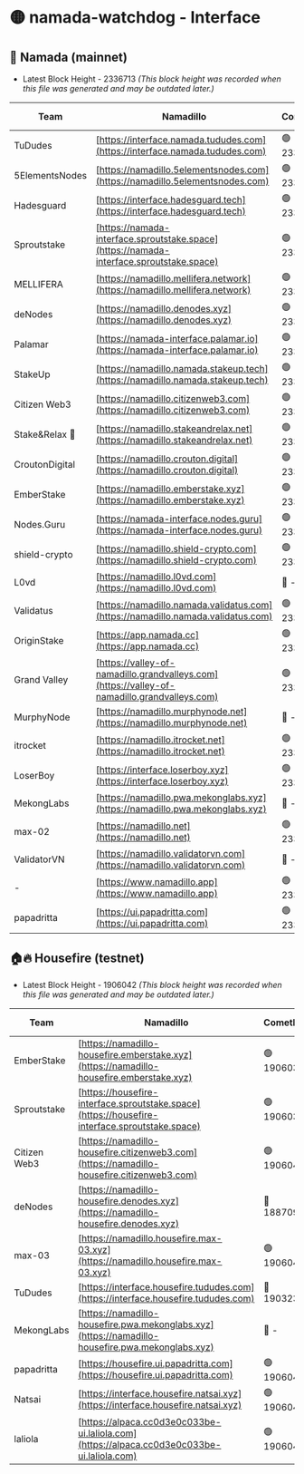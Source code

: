 # 🟡 namada-watchdog - Interface

## 🚀 Namada (mainnet)
- Latest Block Height - 2336713 *(This block height was recorded when this file was generated and may be outdated later.)*

| Team | Namadillo | CometBFT | Indexer | MASP Indexer |
|-|-|-|-|-|
| TuDudes | [https://interface.namada.tududes.com](https://interface.namada.tududes.com) | 🟢 2336696 | 🟢 2336696 | 🟢 2336696 |
| 5ElementsNodes | [https://namadillo.5elementsnodes.com](https://namadillo.5elementsnodes.com) | 🟢 2336697 | 🟢 2336696 | 🟢 2336697 |
| Hadesguard | [https://interface.hadesguard.tech](https://interface.hadesguard.tech) | 🟢 2336697 | 🟢 2336697 | 🟢 2336697 |
| Sproutstake | [https://namada-interface.sproutstake.space](https://namada-interface.sproutstake.space) | 🟢 2336697 | 🟢 2336697 | 🟢 2336698 |
| MELLIFERA | [https://namadillo.mellifera.network](https://namadillo.mellifera.network) | 🟢 2336698 | 🟢 2336698 | 🟢 2336698 |
| deNodes | [https://namadillo.denodes.xyz](https://namadillo.denodes.xyz) | 🟢 2336699 | 🟢 2336699 | 🟢 2336699 |
| Palamar | [https://namada-interface.palamar.io](https://namada-interface.palamar.io) | 🟢 2336700 | 🟢 2336699 | 🟢 2336699 |
| StakeUp | [https://namadillo.namada.stakeup.tech](https://namadillo.namada.stakeup.tech) | 🟢 2336700 | 🟢 2336700 | 🟢 2336700 |
| Citizen Web3 | [https://namadillo.citizenweb3.com](https://namadillo.citizenweb3.com) | 🟢 2336701 | 🟢 2336700 | 🟢 2336700 |
| Stake&Relax 🦥 | [https://namadillo.stakeandrelax.net](https://namadillo.stakeandrelax.net) | 🟢 2336701 | 🟢 2336701 | 🟢 2336701 |
| CroutonDigital | [https://namadillo.crouton.digital](https://namadillo.crouton.digital) | 🟢 2336702 | 🟢 2336702 | 🟢 2336702 |
| EmberStake | [https://namadillo.emberstake.xyz](https://namadillo.emberstake.xyz) | 🟢 2336702 | 🟢 2336702 | 🟢 2336702 |
| Nodes.Guru | [https://namada-interface.nodes.guru](https://namada-interface.nodes.guru) | 🟢 2336703 | 🟢 2336702 | 🟢 2336703 |
| shield-crypto | [https://namadillo.shield-crypto.com](https://namadillo.shield-crypto.com) | 🟢 2336703 | 🟢 2336703 | 🟢 2336703 |
| L0vd | [https://namadillo.l0vd.com](https://namadillo.l0vd.com) | 🔴 - | 🔴 - | 🔴 - |
| Validatus | [https://namadillo.namada.validatus.com](https://namadillo.namada.validatus.com) | 🟢 2336706 | 🔴 2333180 | 🔴 2177377 |
| OriginStake | [https://app.namada.cc](https://app.namada.cc) | 🟢 2336706 | 🟢 2336706 | 🟢 2336706 |
| Grand Valley | [https://valley-of-namadillo.grandvalleys.com](https://valley-of-namadillo.grandvalleys.com) | 🟢 2336707 | 🟢 2336707 | 🟢 2336707 |
| MurphyNode | [https://namadillo.murphynode.net](https://namadillo.murphynode.net) | 🔴 - | 🔴 - | 🔴 - |
| itrocket | [https://namadillo.itrocket.net](https://namadillo.itrocket.net) | 🟢 2336710 | 🟢 2336710 | 🟢 2336710 |
| LoserBoy | [https://interface.loserboy.xyz](https://interface.loserboy.xyz) | 🟢 2336710 | 🟢 2336710 | 🟢 2336710 |
| MekongLabs | [https://namadillo.pwa.mekonglabs.xyz](https://namadillo.pwa.mekonglabs.xyz) | 🔴 - | 🔴 - | 🔴 - |
| max-02 | [https://namadillo.net](https://namadillo.net) | 🟢 2336711 | 🟢 2336710 | 🟢 2336710 |
| ValidatorVN | [https://namadillo.validatorvn.com](https://namadillo.validatorvn.com) | 🔴 - | 🔴 - | 🔴 - |
| - | [https://www.namadillo.app](https://www.namadillo.app) | 🟢 2336713 | 🟢 2336713 | 🟢 2336712 |
| papadritta | [https://ui.papadritta.com](https://ui.papadritta.com) | 🟢 2336713 | 🟢 2336713 | 🟢 2336713 |

## 🏠🔥 Housefire (testnet)
- Latest Block Height - 1906042 *(This block height was recorded when this file was generated and may be outdated later.)*

| Team | Namadillo | CometBFT | Indexer | MASP Indexer |
|-|-|-|-|-|
| EmberStake | [https://namadillo-housefire.emberstake.xyz](https://namadillo-housefire.emberstake.xyz) | 🟢 1906038 | 🟢 1906038 | 🟢 1906038 |
| Sproutstake | [https://housefire-interface.sproutstake.space](https://housefire-interface.sproutstake.space) | 🟢 1906039 | 🟢 1906039 | 🟢 1906039 |
| Citizen Web3 | [https://namadillo-housefire.citizenweb3.com](https://namadillo-housefire.citizenweb3.com) | 🟢 1906040 | 🔴 1887621 | 🔴 1903189 |
| deNodes | [https://namadillo-housefire.denodes.xyz](https://namadillo-housefire.denodes.xyz) | 🔴 1887095 | 🔴 1887095 | 🔴 1887095 |
| max-03 | [https://namadillo.housefire.max-03.xyz](https://namadillo.housefire.max-03.xyz) | 🟢 1906040 | 🟢 1906040 | 🟢 1906040 |
| TuDudes | [https://interface.housefire.tududes.com](https://interface.housefire.tududes.com) | 🔴 1903232 | 🔴 1896505 | 🔴 1903227 |
| MekongLabs | [https://namadillo-housefire.pwa.mekonglabs.xyz](https://namadillo-housefire.pwa.mekonglabs.xyz) | 🔴 - | 🔴 - | 🔴 - |
| papadritta | [https://housefire.ui.papadritta.com](https://housefire.ui.papadritta.com) | 🟢 1906041 | 🟢 1906041 | 🟢 1906041 |
| Natsai | [https://interface.housefire.natsai.xyz](https://interface.housefire.natsai.xyz) | 🟢 1906042 | 🟢 1906042 | 🟢 1906041 |
| laliola | [https://alpaca.cc0d3e0c033be-ui.laliola.com](https://alpaca.cc0d3e0c033be-ui.laliola.com) | 🟢 1906042 | 🟢 1906042 | 🔴 1902773 |

